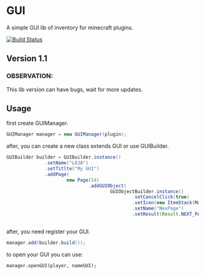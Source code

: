 
# GUI
A simple GUI lib of inventory for minecraft plugins.

[![Build Status](https://travis-ci.org/CrazyDev/GUI.svg?branch=wolfgang)](https://travis-ci.org/CrazyDev/GUI)

## Version 1.1

### OBSERVATION:
This lib version can have bugs, wait for more updates.

## Usage
  first create GUIManager.

  ```java
  GUIManager manager = new GUIManager(plugin);
  ```
  after, you can create a new class extends GUI or use GUIBuilder.
  
  ```java
 GUIBuilder builder = GUIBuilder.instance()
                .setName("LOJA")
                .setTitlte("My GUI")
                .addPage(
                        new Page(54)
                                .addGUIObject(
                                        GUIObjectBuilder.instance()
                                                .setCancelClick(true)
                                                .setIcon(new ItemStack(Material.STONE))
                                                .setName("NexPage")
                                                .setResult(Result.NEXT_PAGE).build()));
                 
  ```
  
  after, you need register your GUI.
  
  ```java
  manager.add(builder.build());
  ```
  to open your GUI you can use:
  ```
  manager.openGUI(player, nameGUI);
  ```
